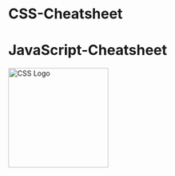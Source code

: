 # CSS-Cheatsheet

# JavaScript-Cheatsheet

<img src="https://upload.wikimedia.org/wikipedia/commons/thumb/3/3d/CSS.3.svg/1200px-CSS.3.svg.png" alt="CSS Logo" width="200px">

